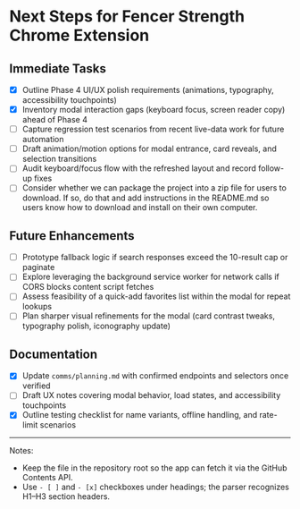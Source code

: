 # Next Steps for Fencer Strength Chrome Extension

## Immediate Tasks
- [x] Outline Phase 4 UI/UX polish requirements (animations, typography, accessibility touchpoints)
- [x] Inventory modal interaction gaps (keyboard focus, screen reader copy) ahead of Phase 4
- [ ] Capture regression test scenarios from recent live-data work for future automation
- [ ] Draft animation/motion options for modal entrance, card reveals, and selection transitions
- [ ] Audit keyboard/focus flow with the refreshed layout and record follow-up fixes
- [ ] Consider whether we can package the project into a zip file for users to download. If so, do that and add instructions in the README.md so users know how to download and install on their own computer.

## Future Enhancements
- [ ] Prototype fallback logic if search responses exceed the 10-result cap or paginate
- [ ] Explore leveraging the background service worker for network calls if CORS blocks content script fetches
- [ ] Assess feasibility of a quick-add favorites list within the modal for repeat lookups
- [ ] Plan sharper visual refinements for the modal (card contrast tweaks, typography polish, iconography update)

## Documentation
- [x] Update `comms/planning.md` with confirmed endpoints and selectors once verified
- [ ] Draft UX notes covering modal behavior, load states, and accessibility touchpoints
- [x] Outline testing checklist for name variants, offline handling, and rate-limit scenarios

---

Notes:
- Keep the file in the repository root so the app can fetch it via the GitHub Contents API.
- Use `- [ ]` and `- [x]` checkboxes under headings; the parser recognizes H1–H3 section headers.

